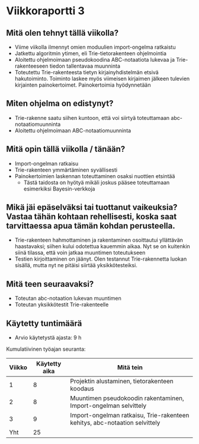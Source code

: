 # **Viikkoraportti 3**

## Mitä olen tehnyt tällä viikolla?

- Viime viikolla ilmennyt omien moduulien import-ongelma ratkaistu
- Jatkettu algoritmin ytimen, eli Trie-tietorakenteen ohjelmointia
- Aloitettu ohjelmoimaan pseudokoodina ABC-notaatiota lukevaa ja Trie-rakenteeseen tiedon tallentavaa muunninta
- Toteutettu Trie-rakenteesta tietyn kirjainyhdistelmän etsivä hakutoiminto. Toiminto laskee myös viimeisen kirjaimen jälkeen tulevien kirjainten painokertoimet. Painokertoimia hyödynnetään 

## Miten ohjelma on edistynyt?

- Trie-rakenne saatu siihen kuntoon, että voi siirtyä toteuttamaan abc-notaatiomuunninta
- Aloitettu ohjelmoimaan ABC-notaatiomuunninta

## Mitä opin tällä viikolla / tänään?

- Import-ongelman ratkaisu
- Trie-rakenteen ymmärtäminen syvällisesti
- Painokertoimien laskennan toteuttaminen osaksi nuottien etsintää
    - Tästä taidosta on hyötyä mikäli joskus pääsee toteuttamaan esimerkiksi Bayesin-verkkoja

## Mikä jäi epäselväksi tai tuottanut vaikeuksia? Vastaa tähän kohtaan rehellisesti, koska saat tarvittaessa apua tämän kohdan perusteella.

- Trie-rakenteen hahmottaminen ja rakentaminen osoittautui yllättävän haastavaksi; siihen kului odotettua kauemmin aikaa. Nyt se on kuitenkin siinä tilassa, että voin jatkaa muuntimen toteutukseen
- Testien kirjoittaminen on jäänyt. Olen testannut Trie-rakennetta luokan sisällä, mutta nyt ne pitäisi siirtää yksikkötesteiksi.

## Mitä teen seuraavaksi?

- Toteutan abc-notaation lukevan muuntimen
- Toteutan yksikkötestit Trie-rakenteelle

## Käytetty tuntimäärä

- Arvio käytetystä ajasta: 9 h

Kumulatiivinen työajan seuranta:

| Viikko | Käytetty aika | Mitä tein |
| --- | --- | --- |
| 1 | 8 | Projektin alustaminen, tietorakenteen koodaus |
| 2 | 8 | Muuntimen pseudokoodin rakentaminen, Import-ongelman selvittely |
| 3 | 9 | Import-ongelman ratkaisu, Trie-rakenteen kehitys, abc-notaation selvittely |
| Yht | 25 |  |